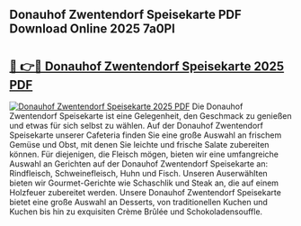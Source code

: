 ## Donauhof Zwentendorf Speisekarte PDF Download Online 2025 7a0Pl

# <h2><a href="http://gc8qc46.nevu.top/?p=Donauhof+Zwentendorf+Speisekarte">🔗 👉🔴 Donauhof Zwentendorf Speisekarte 2025 PDF</a></h2>

[![Donauhof Zwentendorf Speisekarte 2025 PDF](https://i.imgur.com/dBaPXMq.png)](http://gc8qc46.nevu.top/?p=Donauhof+Zwentendorf+Speisekarte)
Die Donauhof Zwentendorf Speisekarte ist eine Gelegenheit, den Geschmack zu genießen und etwas für sich selbst zu wählen. Auf der Donauhof Zwentendorf Speisekarte unserer Cafeteria finden Sie eine große Auswahl an frischem Gemüse und Obst, mit denen Sie leichte und frische Salate zubereiten können. Für diejenigen, die Fleisch mögen, bieten wir eine umfangreiche Auswahl an Gerichten auf der Donauhof Zwentendorf Speisekarte an: Rindfleisch, Schweinefleisch, Huhn und Fisch. Unseren Auserwählten bieten wir Gourmet-Gerichte wie Schaschlik und Steak an, die auf einem Holzfeuer zubereitet werden. Unsere Donauhof Zwentendorf Speisekarte bietet eine große Auswahl an Desserts, von traditionellen Kuchen und Kuchen bis hin zu exquisiten Crème Brûlée und Schokoladensouffle.
